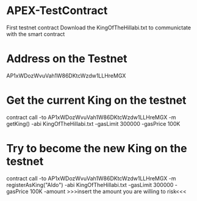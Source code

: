 # APEX-TestContract
First testnet contract
Download the KingOfTheHillabi.txt to communictate with the smart contract

# Address on the Testnet
AP1xWDozWvuVah1W86DKtcWzdw1LLHreMGX

# Get the current King on the testnet
contract call -to AP1xWDozWvuVah1W86DKtcWzdw1LLHreMGX -m getKing() -abi KingOfTheHillabi.txt  -gasLimit 300000 -gasPrice 100K

# Try to become the new King on the testnet
contract call -to AP1xWDozWvuVah1W86DKtcWzdw1LLHreMGX -m registerAsKing("Aldo") -abi KingOfTheHillabi.txt -gasLimit 300000 -gasPrice 100K -amount >>>insert the amount you are willing to risk<<<
